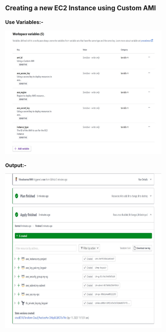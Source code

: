 ## Creating a new EC2 Instance using Custom AMI

### Use Variables:-

<img alt="variable" width=600 height=400 src="Images/var.jpg">

### Output:-

<img alt="variable" width=600 height=500 src="Images/output.jpg">
